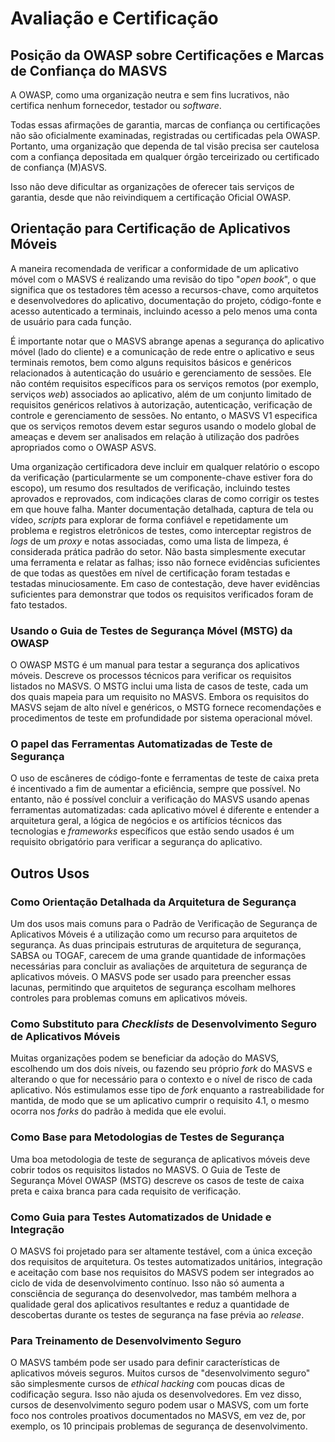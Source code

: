 # Avaliação e Certificação

## Posição da OWASP sobre Certificações e Marcas de Confiança do MASVS

A OWASP, como uma organização neutra e sem fins lucrativos, não certifica nenhum fornecedor, testador ou _software_.

Todas essas afirmações de garantia, marcas de confiança ou certificações não são oficialmente examinadas, registradas ou certificadas pela OWASP. Portanto, uma organização que dependa de tal visão precisa ser cautelosa com a confiança depositada em qualquer órgão terceirizado ou certificado de confiança (M)ASVS.

Isso não deve dificultar as organizações de oferecer tais serviços de garantia, desde que não reivindiquem a certificação Oficial OWASP.

## Orientação para Certificação de Aplicativos Móveis

A maneira recomendada de verificar a conformidade de um aplicativo móvel com o MASVS é realizando uma revisão do tipo "_open book_", o que significa que os testadores têm acesso a recursos-chave, como arquitetos e desenvolvedores do aplicativo, documentação do projeto, código-fonte e acesso autenticado a terminais, incluindo acesso a pelo menos uma conta de usuário para cada função.

É importante notar que o MASVS abrange apenas a segurança do aplicativo móvel (lado do cliente) e a comunicação de rede entre o aplicativo e seus terminais remotos, bem como alguns requisitos básicos e genéricos relacionados à autenticação do usuário e gerenciamento de sessões. Ele não contém requisitos específicos para os serviços remotos (por exemplo, serviços _web_) associados ao aplicativo, além de um conjunto limitado de requisitos genéricos relativos à autorização, autenticação, verificação de controle e gerenciamento de sessões. No entanto, o MASVS V1 especifica que os serviços remotos devem estar seguros usando o modelo global de ameaças e devem ser analisados em relação à utilização dos padrões apropriados como o OWASP ASVS.

Uma organização certificadora deve incluir em qualquer relatório o escopo da verificação (particularmente se um componente-chave estiver fora do escopo), um resumo dos resultados de verificação, incluindo testes aprovados e reprovados, com indicações claras de como corrigir os testes em que houve falha. Manter documentação detalhada, captura de tela ou vídeo, _scripts_ para explorar de forma confiável e repetidamente um problema e registros eletrônicos de testes, como interceptar registros de _logs_ de um _proxy_ e notas associadas, como uma lista de limpeza, é considerada prática padrão do setor. Não basta simplesmente executar uma ferramenta e relatar as falhas; isso não fornece evidências suficientes de que todas as questões em nível de certificação foram testadas e testadas minuciosamente. Em caso de contestação, deve haver evidências suficientes para demonstrar que todos os requisitos verificados foram de fato testados.

<!-- \pagebreak -->

### Usando o Guia de Testes de Segurança Móvel (MSTG) da OWASP

O OWASP MSTG é um manual para testar a segurança dos aplicativos móveis. Descreve os processos técnicos para verificar os requisitos listados no MASVS. O MSTG inclui uma lista de casos de teste, cada um dos quais mapeia para um requisito no MASVS. Embora os requisitos do MASVS sejam de alto nível e genéricos, o MSTG fornece recomendações e procedimentos de teste em profundidade por sistema operacional móvel.

### O papel das Ferramentas Automatizadas de Teste de Segurança

O uso de escâneres de código-fonte e ferramentas de teste de caixa preta é incentivado a fim de aumentar a eficiência, sempre que possível. No entanto, não é possível concluir a verificação do MASVS usando apenas ferramentas automatizadas: cada aplicativo móvel é diferente e entender a arquitetura geral, a lógica de negócios e os artifícios técnicos das tecnologias e _frameworks_ específicos que estão sendo usados é um requisito obrigatório para verificar a segurança do aplicativo.

## Outros Usos

### Como Orientação Detalhada da Arquitetura de Segurança

Um dos usos mais comuns para o Padrão de Verificação de Segurança de Aplicativos Móveis é a utilização como um recurso para arquitetos de segurança. As duas principais estruturas de arquitetura de segurança, SABSA ou TOGAF, carecem de uma grande quantidade de informações necessárias para concluir as avaliações de arquitetura de segurança de aplicativos móveis. O MASVS pode ser usado para preencher essas lacunas, permitindo que arquitetos de segurança escolham melhores controles para problemas comuns em aplicativos móveis.

### Como Substituto para _Checklists_ de Desenvolvimento Seguro de Aplicativos Móveis

Muitas organizações podem se beneficiar da adoção do MASVS, escolhendo um dos dois níveis, ou fazendo seu próprio _fork_ do MASVS e alterando o que for necessário para o contexto e o nível de risco de cada aplicativo. Nós estimulamos esse tipo de _fork_ enquanto a rastreabilidade for mantida, de modo que se um aplicativo cumprir o requisito 4.1, o mesmo ocorra nos _forks_ do padrão à medida que ele evolui.

### Como Base para Metodologias de Testes de Segurança

Uma boa metodologia de teste de segurança de aplicativos móveis deve cobrir todos os requisitos listados no MASVS. O Guia de Teste de Segurança Móvel OWASP (MSTG) descreve os casos de teste de caixa preta e caixa branca para cada requisito de verificação.

### Como Guia para Testes Automatizados de Unidade e Integração

O MASVS foi projetado para ser altamente testável, com a única exceção dos requisitos de arquitetura. Os testes automatizados unitários, integração e aceitação com base nos requisitos do MASVS podem ser integrados ao ciclo de vida de desenvolvimento contínuo. Isso não só aumenta a consciência de segurança do desenvolvedor, mas também melhora a qualidade geral dos aplicativos resultantes e reduz a quantidade de descobertas durante os testes de segurança na fase prévia ao _release_.

### Para Treinamento de Desenvolvimento Seguro

O MASVS também pode ser usado para definir características de aplicativos móveis seguros. Muitos cursos de "desenvolvimento seguro" são simplesmente cursos de _ethical hacking_ com poucas dicas de codificação segura. Isso não ajuda os desenvolvedores. Em vez disso, cursos de desenvolvimento seguro podem usar o MASVS, com um forte foco nos controles proativos documentados no MASVS, em vez de, por exemplo, os 10 principais problemas de segurança de desenvolvimento.
